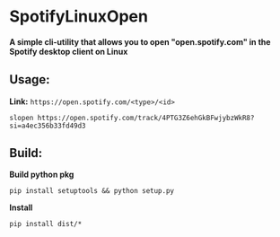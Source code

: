 # SpotifyLinuxOpen

#### A simple cli-utility that allows you to open "open.spotify.com" in the Spotify desktop client on Linux

## Usage:
**Link:** `https://open.spotify.com/<type>/<id>`
```shell
slopen https://open.spotify.com/track/4PTG3Z6ehGkBFwjybzWkR8?si=a4ec356b33fd49d3
```

## Build:

**Build python pkg**
```shell
pip install setuptools && python setup.py
```
**Install**
```shell
pip install dist/*
```
